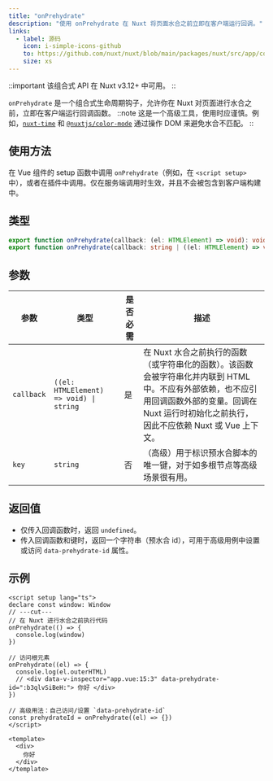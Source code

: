 ```yaml
---
title: "onPrehydrate"
description: "使用 onPrehydrate 在 Nuxt 将页面水合之前立即在客户端运行回调。"
links:
  - label: 源码
    icon: i-simple-icons-github
    to: https://github.com/nuxt/nuxt/blob/main/packages/nuxt/src/app/composables/ssr.ts
    size: xs
---
```


::important
该组合式 API 在 Nuxt v3.12+ 中可用。
::

`onPrehydrate` 是一个组合式生命周期钩子，允许你在 Nuxt 对页面进行水合之前，立即在客户端运行回调函数。
::note
这是一个高级工具，使用时应谨慎。例如，[`nuxt-time`](https://github.com/danielroe/nuxt-time/pull/251) 和 [`@nuxtjs/color-mode`](https://github.com/nuxt-modules/color-mode/blob/main/src/script.js) 通过操作 DOM 来避免水合不匹配。
::

## 使用方法

在 Vue 组件的 setup 函数中调用 `onPrehydrate`（例如，在 `<script setup>` 中），或者在插件中调用。仅在服务端调用时生效，并且不会被包含到客户端构建中。

## 类型

```ts [Signature]
export function onPrehydrate(callback: (el: HTMLElement) => void): void
export function onPrehydrate(callback: string | ((el: HTMLElement) => void), key?: string): undefined | string
```

## 参数

| 参数 | 类型 | 是否必需 | 描述 |
| ---- | --- | --- | --- |
| `callback` | `((el: HTMLElement) => void) \| string` | 是 | 在 Nuxt 水合之前执行的函数（或字符串化的函数）。该函数会被字符串化并内联到 HTML 中。不应有外部依赖，也不应引用回调函数外部的变量。回调在 Nuxt 运行时初始化之前执行，因此不应依赖 Nuxt 或 Vue 上下文。 |
| `key` | `string` | 否 | （高级）用于标识预水合脚本的唯一键，对于如多根节点等高级场景很有用。 |

## 返回值

- 仅传入回调函数时，返回 `undefined`。
- 传入回调函数和键时，返回一个字符串（预水合 id），可用于高级用例中设置或访问 `data-prehydrate-id` 属性。

## 示例

```vue twoslash [app.vue]
<script setup lang="ts">
declare const window: Window
// ---cut---
// 在 Nuxt 进行水合之前执行代码
onPrehydrate(() => {
  console.log(window)
})

// 访问根元素
onPrehydrate((el) => {
  console.log(el.outerHTML)
  // <div data-v-inspector="app.vue:15:3" data-prehydrate-id=":b3qlvSiBeH:"> 你好 </div>
})

// 高级用法：自己访问/设置 `data-prehydrate-id`
const prehydrateId = onPrehydrate((el) => {})
</script>

<template>
  <div>
    你好
  </div>
</template>
```